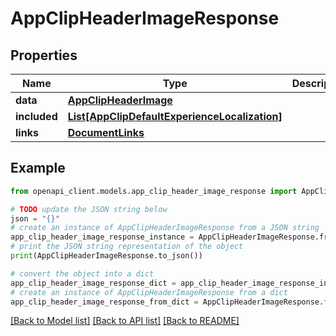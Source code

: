# AppClipHeaderImageResponse


## Properties

Name | Type | Description | Notes
------------ | ------------- | ------------- | -------------
**data** | [**AppClipHeaderImage**](AppClipHeaderImage.md) |  | 
**included** | [**List[AppClipDefaultExperienceLocalization]**](AppClipDefaultExperienceLocalization.md) |  | [optional] 
**links** | [**DocumentLinks**](DocumentLinks.md) |  | 

## Example

```python
from openapi_client.models.app_clip_header_image_response import AppClipHeaderImageResponse

# TODO update the JSON string below
json = "{}"
# create an instance of AppClipHeaderImageResponse from a JSON string
app_clip_header_image_response_instance = AppClipHeaderImageResponse.from_json(json)
# print the JSON string representation of the object
print(AppClipHeaderImageResponse.to_json())

# convert the object into a dict
app_clip_header_image_response_dict = app_clip_header_image_response_instance.to_dict()
# create an instance of AppClipHeaderImageResponse from a dict
app_clip_header_image_response_from_dict = AppClipHeaderImageResponse.from_dict(app_clip_header_image_response_dict)
```
[[Back to Model list]](../README.md#documentation-for-models) [[Back to API list]](../README.md#documentation-for-api-endpoints) [[Back to README]](../README.md)


